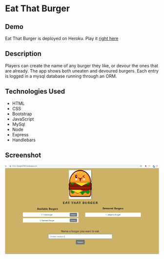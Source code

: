 # Eat That Burger

## Demo

Eat That Burger is deployed on Heroku. Play it [right here](https://burger0706.herokuapp.com/)

## Description

Players can create the name of any burger they like, or devour the ones that are already.  The app shows both uneaten and devoured burgers.  Each entry is logged in a mysql database running through an ORM.

## Technologies Used

- HTML
- CSS
- Bootstrap
- JavaScript
- MySql
- Node
- Express
- Handlebars   

## Screenshot

![GitHub Logo](/public/assets/img/demo.JPG)